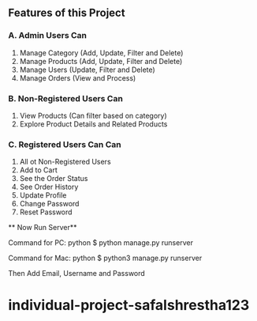 
## Features of this Project

### A. Admin Users Can
1. Manage Category (Add, Update, Filter and Delete)
2. Manage Products (Add, Update, Filter and Delete)
3. Manage Users (Update, Filter and Delete)
4. Manage Orders (View and Process)

### B. Non-Registered Users Can
1. View Products (Can filter based on category)
2. Explore Product Details and Related Products


### C. Registered Users Can Can
1. All ot Non-Registered Users
2. Add to Cart
3. See the Order Status
4. See Order History
5. Update Profile 
6. Change Password
7. Reset Password


** Now Run Server**

Command for PC:
python
$ python manage.py runserver


Command for Mac:
python
$ python3 manage.py runserver



Then Add Email, Username and Password



# individual-project-safalshrestha123
